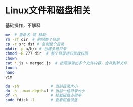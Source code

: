 # Linux文件和磁盘相关

基础操作，不解释

```bash
mv  # 重命名 或 移动
rm -rf dir  # 删除整个目录
cp -r src dst # 复制整个目录
mkdir -p a/b/c # 创建多级目录
chmod -R 777 dir  # 整个目录递归修改权限
chown
cat *.js > merged.js  # 按顺序输出多个文件内容，合并到新文件
touch
nano
vim
```



```bash
du -sh              # 当前目录大小
du -h --max-depth=1 # 当前一级目录大小
df -h               # 挂载磁盘占用率
sudo fdisk -l       # 查看磁盘设备
```



